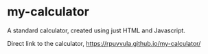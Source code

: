 # my-calculator

A standard calculator, created using just HTML and Javascript.

Direct link to the calculator, https://rpuvvula.github.io/my-calculator/
